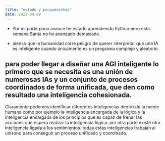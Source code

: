 ```yaml
---
title: "estado y pensamientos"
date: 2023-04-09
---
```


- Por mi parte poco avance he estado aprendiendo Python pero esta semana Santa no he avanzado demasiado.

- pienso que la humanidad corre peligro de querer interpretar que una IA es inteligente cuando únicamente es un programa complejo y aleatorio.

## **para poder llegar a diseñar una AGI inteligente lo primero que se necesita es una unión de numerosas IAs y un conjunto de procesos coordinados de forma unificada, que den como resultado una inteligencia cohesionada.**

Claramente podemos identificar diferentes inteligencias dentro de la mente humana como por ejemplo la inteligencia encargada de la lógica y la inteligencia encargada de los principios que es capaz de frenar las acciones que espera realizar la inteligencia lógica. por otra parte existe otra inteligencia ligada a los sentimientos.
todas estas inteligencias trabajan al unísono para conseguir un proceso unificado y coordinado.
